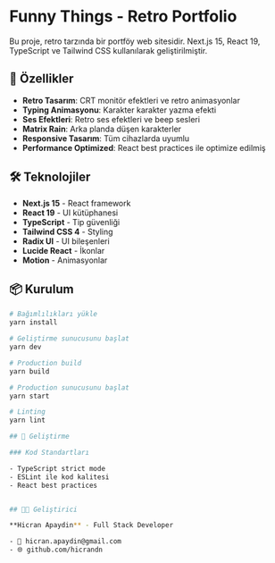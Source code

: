 # Funny Things - Retro Portfolio

Bu proje, retro tarzında bir portföy web sitesidir. Next.js 15, React 19, TypeScript ve Tailwind CSS kullanılarak geliştirilmiştir.

## 🚀 Özellikler

- **Retro Tasarım**: CRT monitör efektleri ve retro animasyonlar
- **Typing Animasyonu**: Karakter karakter yazma efekti
- **Ses Efektleri**: Retro ses efektleri ve beep sesleri
- **Matrix Rain**: Arka planda düşen karakterler
- **Responsive Tasarım**: Tüm cihazlarda uyumlu
- **Performance Optimized**: React best practices ile optimize edilmiş

## 🛠️ Teknolojiler

- **Next.js 15** - React framework
- **React 19** - UI kütüphanesi
- **TypeScript** - Tip güvenliği
- **Tailwind CSS 4** - Styling
- **Radix UI** - UI bileşenleri
- **Lucide React** - İkonlar
- **Motion** - Animasyonlar

## 📦 Kurulum

```bash
# Bağımlılıkları yükle
yarn install

# Geliştirme sunucusunu başlat
yarn dev

# Production build
yarn build

# Production sunucusunu başlat
yarn start

# Linting
yarn lint

## 🔧 Geliştirme

### Kod Standartları

- TypeScript strict mode
- ESLint ile kod kalitesi
- React best practices


## 👨‍💻 Geliştirici

**Hicran Apaydin** - Full Stack Developer

- 📧 hicran.apaydin@gmail.com
- 🌐 github.com/hicrandn
```
